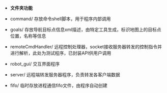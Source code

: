 

* **文件夹功能**
- command/
	存放命令shell脚本，用于程序内部调用
	
- goals/
	存放导航目标点信息xml描述，由特定工具生成，标识地图上的目标点位置，名称等信息
	
- remoteCmdHandler/
	远程控制处理器，socket接收服务器转发的控制指令并进行解析，此处为测试程序，已封装API供用户调用
	
- robot_gui/
	交互界面程序
	
- server/
	远程端转发服务器程序，负责转发各客户端数据
	
- fifo/
	临时存放进程通信fifo文件，由程序自动创建
	


